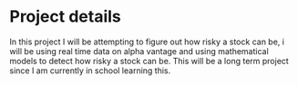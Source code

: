 #   Project details

In this project I will be attempting to figure out how risky a stock can be, i will be using real time data on alpha vantage and using mathematical models to detect how risky a stock can be. This will be a long term project since I am currently in school learning this.